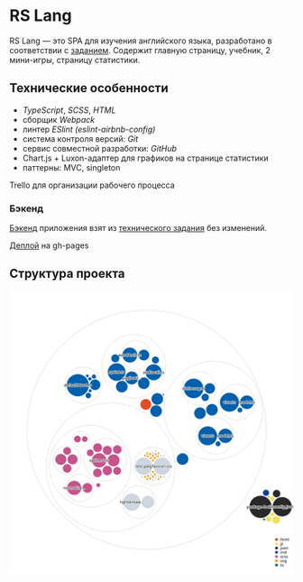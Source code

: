 # RS Lang

RS Lang — это SPA для изучения английского языка, разработано в соответствии с [заданием](https://github.com/rolling-scopes-school/tasks/blob/master/tasks/stage-2/rs-lang/rslang.md). Содержит главную страницу, учебник, 2 мини-игры, страницу статистики.

## Технические особенности
 - *TypeScript*, *SCSS*, *HTML*
 - cборщик *Webpack*
 - линтер *ESlint* *(eslint-airbnb-config)*
 - система контроля версий: *Git*
 - сервис совместной разработки: *GitHub*
 - Chart.js + Luxon-адаптер для графиков на странице статистики
 - паттерны: MVC, singleton
 
 Trello для организации рабочего процесса

### Бэкенд
[Бэкенд](https://github.com/rolling-scopes-school/react-rslang-be) приложения взят из [технического задания](https://github.com/rolling-scopes-school/tasks/blob/master/tasks/stage-2/rs-lang/rslang.md) без изменений. 


[Деплой](https://azozulya.github.io/rslang/) на gh-pages

## Структура проекта
![Visualization of the codebase](./diagram.svg)
